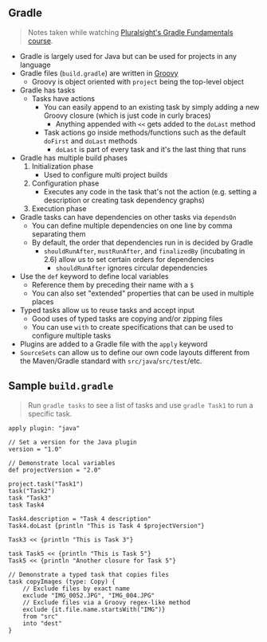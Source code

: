 ## Gradle
> Notes taken while watching [Pluralsight's Gradle Fundamentals course](https://app.pluralsight.com/library/courses/gradle-fundamentals/table-of-contents).

- Gradle is largely used for Java but can be used for projects in any language
- Gradle files (`build.gradle`) are written in [Groovy](http://groovy-lang.org/)
	- Groovy is object oriented with `project` being the top-level object
- Gradle has tasks
	- Tasks have actions
		- You can easily append to an existing task by simply adding a new Groovy closure (which is just code in curly braces)
			- Anything appended with `<<` gets added to the `doLast` method
		- Task actions go inside methods/functions such as the default `doFirst` and `doLast` methods
			- `doLast` is part of every task and it's the last thing that runs
- Gradle has multiple build phases
	1. Initialization phase
		- Used to configure multi project builds
	1. Configuration phase
		- Executes any code in the task that's not the action (e.g. setting a description or creating task dependency graphs)
	1. Execution phase
- Gradle tasks can have dependencies on other tasks via `dependsOn`
	- You can define multiple dependencies on one line by comma separating them
	- By default, the order that dependencies run in is decided by Gradle
		- `shouldRunAfter`, `mustRunAfter`, and `finalizedBy` (incubating in 2.6) allow us to set certain orders for dependencies
			- `shouldRunAfter` ignores circular dependencies
- Use the `def` keyword to define local variables
	- Reference them by preceding their name with a `$`
	- You can also set "extended" properties that can be used in multiple places
- Typed tasks allow us to reuse tasks and accept input
	- Good uses of typed tasks are copying and/or zipping files
	- You can use `with` to create specifications that can be used to configure multiple tasks
- Plugins are added to a Gradle file with the `apply` keyword
- `SourceSets` can allow us to define our own code layouts different from the Maven/Gradle standard with `src/java`/`src/test`/etc.

## Sample `build.gradle`
> Run `gradle tasks` to see a list of tasks and use `gradle Task1` to run a specific task.

```
apply plugin: "java"

// Set a version for the Java plugin
version = "1.0"

// Demonstrate local variables
def projectVersion = "2.0"

project.task("Task1")
task("Task2")
task "Task3"
task Task4

Task4.description = "Task 4 description"
Task4.doLast {println "This is Task 4 $projectVersion"}

Task3 << {println "This is Task 3"}

task Task5 << {println "This is Task 5"}
Task5 << {println "Another closure for Task 5"}

// Demonstrate a typed task that copies files
task copyImages (type: Copy) {
	// Exclude files by exact name
	exclude "IMG_0052.JPG", "IMG_004.JPG"
	// Exclude files via a Groovy regex-like method
	exclude {it.file.name.startsWith("IMG")}
	from "src"
	into "dest"
}
```

